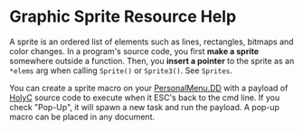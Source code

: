 # Graphic Sprite Resource Help

A sprite is an ordered list of elements such as lines, rectangles, bitmaps and color changes. In a program's source code, you first **make a sprite** somewhere outside a function. Then, you **insert a pointer** to the sprite as an `*elems` arg when calling `Sprite()` or `Sprite3()`. See `Sprites`.

You can create a sprite macro on your [PersonalMenu.DD](https://github.com/cia-foundation/TempleOS/blob/c26482bb6ad3f80106d28504ec5db3c6a360732c/PersonalMenu.DD) with a payload of [HolyC](./HolyC.md) source code to execute when it ESC's back to the cmd line. If you check "Pop-Up", it will spawn a new task and run the payload. A pop-up macro can be placed in any document.
